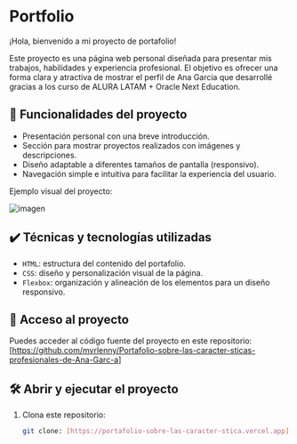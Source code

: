 # Portfolio  
¡Hola, bienvenido a mi proyecto de portafolio!  

Este proyecto es una página web personal diseñada para presentar mis trabajos, habilidades y experiencia profesional. 
El objetivo es ofrecer una forma clara y atractiva de mostrar el perfil de Ana Garcia que desarrollé gracias a los curso de ALURA LATAM + Oracle Next Education.  

## 🔨 Funcionalidades del proyecto  

- Presentación personal con una breve introducción.  
- Sección para mostrar proyectos realizados con imágenes y descripciones.  
- Diseño adaptable a diferentes tamaños de pantalla (responsivo).  
- Navegación simple e intuitiva para facilitar la experiencia del usuario.  

Ejemplo visual del proyecto:  

![imagen](https://cdn1.gnarususercontent.com.br/6/450324/9facae6f-79bf-48f3-b3a9-b4f9284802d7.png)  

## ✔️ Técnicas y tecnologías utilizadas  

- `HTML`: estructura del contenido del portafolio.  
- `CSS`: diseño y personalización visual de la página.  
- `Flexbox`: organización y alineación de los elementos para un diseño responsivo.  

## 📁 Acceso al proyecto  

Puedes acceder al código fuente del proyecto en este repositorio:  
[https://github.com/mvrlenny/Portafolio-sobre-las-caracter-sticas-profesionales-de-Ana-Garc-a]

## 🛠️ Abrir y ejecutar el proyecto  

1. Clona este repositorio:  
   ```bash
   git clone: [https://portafolio-sobre-las-caracter-stica.vercel.app]

